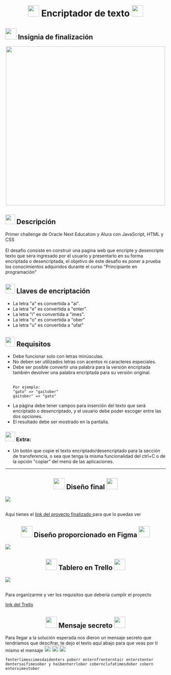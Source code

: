 <h1 align="center">
    <img src="https://emojipedia-us.s3.amazonaws.com/source/microsoft-teams/337/locked-with-key_1f510.png" width="35">
    Encriptador de texto
    <img src="https://emojipedia-us.s3.amazonaws.com/source/microsoft-teams/337/locked-with-key_1f510.png" width="35">
</h1>

<h2>
    <img src="https://emojipedia-us.s3.amazonaws.com/source/microsoft-teams/337/man-student-light-skin-tone_1f468-1f3fb-200d-1f393.png" width="35">
    Insignia de finalización
</h2>
<div align="center">
    <img src="https://cdn.discordapp.com/attachments/963137601152364554/1005561025308930188/cms_files_10224_1659462746Badge_Sharer_Alura_ChallengeOracleONE_2000x2000_V3.png" width="500">
</div>

<h2>
<img src="https://emojipedia-us.s3.amazonaws.com/source/microsoft-teams/337/rocket_1f680.png" width="30">
    Descripción
</h2>

<p>
    Primer challenge de Oracle Next Education y Alura con JavaScript, HTML y CSS <br><br>
    El desafio consiste en construir una pagina web que encripte y desencripte texto que sera ingresado por el usuario y presentarlo en su forma encriptada o desencriptada, el objetivo de este desafio es poner a prueba los conocimientos adquiridos durante el curso "Principiante en programación"
</p>

<h2>
<img src="https://emojipedia-us.s3.amazonaws.com/source/microsoft-teams/337/old-key_1f5dd-fe0f.png" width="30">
    Llaves de encriptación
</h2>
<ul>
    <li>La letra "a" es convertida a "ai".</li>
    <li>La letra "e" es convertida a "enter".</li>
    <li>La letra "i" es convertida a "imes".</li>
    <li>La letra "o" es convertida a "ober"</li>
    <li>La letra "u" es convertida a "ufat"</li>
</ul>

<h2>
<img src="https://emojipedia-us.s3.amazonaws.com/source/microsoft-teams/337/vertical-traffic-light_1f6a6.png" width="30">
    Requisitos
</h2>
<ul>
    <li>Debe funcionar solo con letras minúsculas.</li>
    <li>No deben ser utilizados letras con acentos ni caracteres especiales.</li>
    <li>Debe ser posible convertir una palabra para la versión encriptada también devolver una palabra encriptada para su versión original.</li><br>

    Por ejemplo:
    "gato" => "gaitober"
    gaitober" => "gato"

<li>La página debe tener campos para inserción del texto que será encriptado o desencriptado, y el usuario debe poder escoger entre las dos opciones.</li>
    <li>El resultado debe ser mostrado en la pantalla.</li>
</ul>

<h3>
    <img src="https://emojipedia-us.s3.amazonaws.com/source/microsoft-teams/337/sparkles_2728.png" width="30">
    Extra:
</h3>

<ul>
    <li>Un botón que copie el texto encriptado/desencriptado para la sección de transferencia, o sea que tenga la misma funcionalidad del ctrl+C o de la opción "copiar" del menú de las aplicaciones.</li>
</ul>

<hr>

<h2 align="center">
    <img src="https://emojipedia-us.s3.amazonaws.com/source/microsoft-teams/337/party-popper_1f389.png" width="35">
    Diseño final
    <img src="https://emojipedia-us.s3.amazonaws.com/source/microsoft-teams/337/party-popper_1f389.png" width="35">
</h2>

<img src="https://cdn.discordapp.com/attachments/963137601152364554/1005562269872169072/unknown.png">
<br><br>
<p>
    Aqui tienes el 
    <a href="https://metaldev-06.github.io/Encriptador-de-texto-Alura-Challenges-Oracle-ONE/">
        link del proyecto finalizado
    </a>
    para que lo puedas ver
</p>

<h2 align="center">
    <img src="https://emojipedia-us.s3.amazonaws.com/source/microsoft-teams/337/fire_1f525.png" width="35">
    Diseño proporcionado en Figma
    <img src="https://emojipedia-us.s3.amazonaws.com/source/microsoft-teams/337/fire_1f525.png" width="35">
</h2>
<img src="https://cdn.discordapp.com/attachments/963137601152364554/1005369600298459186/unknown.png">

<h2 align="center">
    <img src="https://emojipedia-us.s3.amazonaws.com/source/microsoft-teams/337/books_1f4da.png" width="35">
    Tablero en Trello
    <img src="https://emojipedia-us.s3.amazonaws.com/source/microsoft-teams/337/books_1f4da.png" width="35">
</h2>

<img src="https://cdn.discordapp.com/attachments/963137601152364554/1005371824789524500/unknown.png">
<br><br>
<p>
    Para organizarme y ver los requisitos que debería cumplir el proyecto
</p>

<a href="https://trello.com/invite/b/ohC7jU1B/653804bf1e34218ced826c0389a45447/encriptador-de-texto-alura-challenges-one">
    link del Trello
</a>

<h2 align="center">
<img src="https://emojipedia-us.s3.amazonaws.com/source/skype/289/envelope_2709-fe0f.png" width="35">
    Mensaje secreto
<img src="https://emojipedia-us.s3.amazonaws.com/source/skype/289/envelope_2709-fe0f.png" width="35">
</h2>
<p>
    Para llegar a la solución esperada nos dieron un mensaje secreto que tendríamos que descifrar, te dejo el texto aquí abajo para que veas por tí mismo el mensaje <img src="https://camo.githubusercontent.com/d8a298a9418a4fc4ae9acad30caf94fafbf34e864be73ecb4dc6a8b13f73b4b4/68747470733a2f2f656d6f6a6970656469612d75732e73332e616d617a6f6e6177732e636f6d2f736f757263652f6d6963726f736f66742d7465616d732f3333372f6261636b68616e642d696e6465782d706f696e74696e672d646f776e5f6c696768742d736b696e2d746f6e655f31663434372d31663366625f31663366622e706e67" width="20">
    <img src="https://camo.githubusercontent.com/d8a298a9418a4fc4ae9acad30caf94fafbf34e864be73ecb4dc6a8b13f73b4b4/68747470733a2f2f656d6f6a6970656469612d75732e73332e616d617a6f6e6177732e636f6d2f736f757263652f6d6963726f736f66742d7465616d732f3333372f6261636b68616e642d696e6465782d706f696e74696e672d646f776e5f6c696768742d736b696e2d746f6e655f31663434372d31663366625f31663366622e706e67" width="20">
    <img src="https://camo.githubusercontent.com/d8a298a9418a4fc4ae9acad30caf94fafbf34e864be73ecb4dc6a8b13f73b4b4/68747470733a2f2f656d6f6a6970656469612d75732e73332e616d617a6f6e6177732e636f6d2f736f757263652f6d6963726f736f66742d7465616d732f3333372f6261636b68616e642d696e6465782d706f696e74696e672d646f776e5f6c696768742d736b696e2d746f6e655f31663434372d31663366625f31663366622e706e67" width="20">
</p>
<p>

    fenterlimescimesdaidenters poberr enternfrenterntair enterstenter
    dentersaifimesober y haibenterrlober cobernclufatimesdober cobern
    enterximestober

</p>
